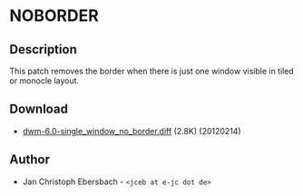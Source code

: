 NOBORDER
========

Description
-----------
This patch removes the border when there is just one window visible in tiled or monocle layout.

Download
--------
* [dwm-6.0-single_window_no_border.diff](dwm-6.0-single_window_no_border.diff) (2.8K) (20120214)

Author
------
* Jan Christoph Ebersbach - `<jceb at e-jc dot de>`
